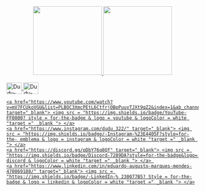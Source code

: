 <div align = "center">
    <a href="https://github.com/duduaugustomm">
    <img height = "180em" src = "https://github-readme-stats.vercel.app/api?username=duduaugustomm&show_icons=true&theme=dark&include_all_commits=true&count_private=true" >
    <img height = "180em" src = "https://github-readme-stats.vercel.app/api/top-langs/?username=duduaugustomm&layout=compact&langs_count=7&theme=dark" >
  </div>

  <div style = "display: inline_block"> <br>
    <img align = "center" alt = "Dudu-HTML" height = "30" width = "40" src = "https://raw.githubusercontent.com/devicons/devicon/master/icons/html5/html5-original .svg ">
    <img align = "center" alt = "Dudu-CSS" height = "30" width = "40" src = "https://raw.githubusercontent.com/devicons/devicon/master/icons/css3/css3-original .svg "> 
  <div> 
    
    <a href="https://www.youtube.com/watch?v=mV7FCUkoVGU&list=PLBOC3XmcPEtL6CtfrjOBpPuuvTJXt9qZ2&index=1&ab_channel=EduardoAugustoMarquesMendes" target="_blank"> <img src = "https://img.shields.io/badge/YouTube-FF0000? style = for-the-badge & logo = youtube & logoColor = white "target =" _blank "> </a>
    <a href="https://www.instagram.com/dudu_322/" target="_blank"> <img src = "https://img.shields.io/badge/-Instagram-%23E4405F?style=for-the- emblema & logo = instagram & logoColor = white "target =" _blank "> </a>
    <a href="https://discord.gg/pDbY76q8Qf" target="_blank"> <img src = "https://img.shields.io/badge/Discord-7289DA?style=for-the-badge&logo= discord & logoColor = white "target =" _blank "> </a> 
    <a href="https://www.linkedin.com/in/eduardo-augusto-marques-mendes-470869188/" target="_blank"> <img src = "https://img.shields.io/badge/-LinkedIn-% 230077B5? Style = for-the-badge & logo = linkedin & logoColor = white "target =" _blank "> </a>
  </div>
